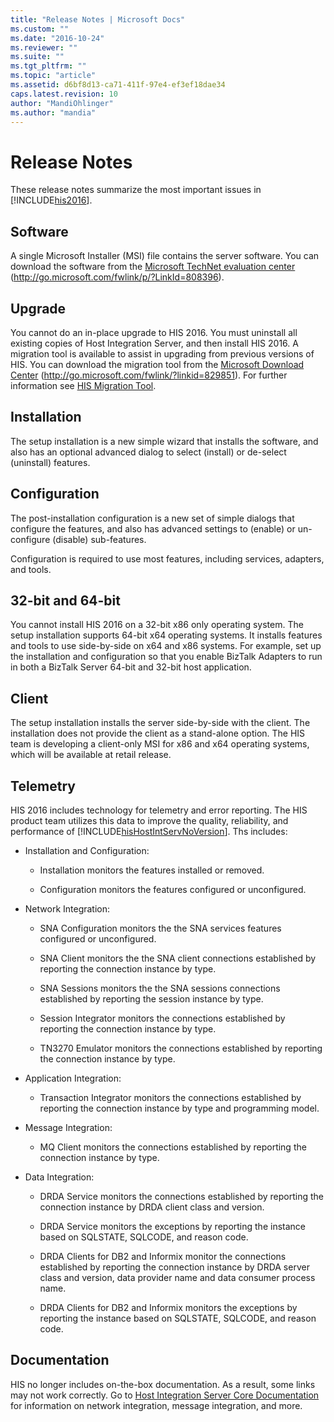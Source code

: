 ```yaml
---
title: "Release Notes | Microsoft Docs"
ms.custom: ""
ms.date: "2016-10-24"
ms.reviewer: ""
ms.suite: ""
ms.tgt_pltfrm: ""
ms.topic: "article"
ms.assetid: d6bf8d13-ca71-411f-97e4-ef3ef18dae34
caps.latest.revision: 10
author: "MandiOhlinger"
ms.author: "mandia"
---
```

# Release Notes
These release notes summarize the most important issues in [!INCLUDE[his2016](../install-and-config-guides/includes/his2016-md.md)].  
  
## Software  
 A single Microsoft Installer (MSI) file contains the server software. You can download the software from the [Microsoft TechNet evaluation center](http://go.microsoft.com/fwlink/p/?LinkId=808396) (http://go.microsoft.com/fwlink/p/?LinkId=808396).  
  
## Upgrade  
 You cannot do an in-place upgrade to HIS 2016.  You must uninstall all existing copies of Host Integration Server, and then install HIS 2016.  A migration tool is available to assist in upgrading from previous versions of HIS.  You can download the migration tool from the [Microsoft Download Center](http://go.microsoft.com/fwlink/?linkid=829851) (http://go.microsoft.com/fwlink/?linkid=829851). For further information see [HIS Migration Tool](../install-and-config-guides/his-migration-tool.md).
  
## Installation  
 The setup installation is a new simple wizard that installs the software, and also has an optional advanced dialog to select (install) or de-select (uninstall) features.  
  
## Configuration  
 The post-installation configuration is a new set of simple dialogs that configure the features, and also has advanced settings to (enable) or un-configure (disable) sub-features.  
  
 Configuration is required to use most features, including services, adapters, and tools.  
  
## 32-bit and 64-bit  
 You cannot install HIS 2016 on a 32-bit x86 only operating system. The setup installation supports 64-bit x64 operating systems. It installs features and tools to use side-by-side on x64 and x86 systems. For example, set up the installation and configuration so that you enable BizTalk Adapters to run in both a BizTalk Server 64-bit and 32-bit host application.  
  
## Client  
 The setup installation installs the server side-by-side with the client. The installation does not provide the client as a stand-alone option. The HIS team is developing a client-only MSI for x86 and x64 operating systems, which will be available at retail release.  
  
## Telemetry  
 HIS 2016 includes technology for telemetry and error reporting. The HIS product team utilizes this data to improve the quality, reliability, and performance of [!INCLUDE[hisHostIntServNoVersion](../install-and-config-guides/includes/hishostintservnoversion-md.md)].  Ths includes:  
  
-   Installation and Configuration:  
  
    -   Installation monitors the features installed or removed.  
  
    -   Configuration monitors the features configured or unconfigured.  
  
-   Network Integration:  
  
    -   SNA Configuration monitors the the SNA services features configured or unconfigured.
    
    -   SNA Client monitors the the SNA client connections established by reporting the connection instance by type.

    -   SNA Sessions monitors the the SNA sessions connections established by reporting the session instance by type.

    -   Session Integrator monitors the connections established by reporting the connection instance by type.
    
    -   TN3270 Emulator monitors the connections established by reporting the connection instance by type.  
  
-   Application Integration:  
  
    -   Transaction Integrator monitors the connections established by reporting the connection instance by type and programming model.  
  
-   Message Integration:  
  
    -   MQ Client monitors the connections established by reporting the connection instance by type.  
  
-   Data Integration:  
  
    -   DRDA Service monitors the connections established by reporting the connection instance by DRDA client class and version.  
  
    -   DRDA Service monitors the exceptions by reporting the instance based on SQLSTATE, SQLCODE, and reason code.    
    -   DRDA Clients for DB2 and Informix monitor the connections established by reporting the connection instance by DRDA server class and version, data provider name and data consumer process name.  
  
    -   DRDA Clients for DB2 and Informix monitors the exceptions by reporting the instance based on SQLSTATE, SQLCODE, and reason code.  
  
## Documentation  
 HIS no longer includes on-the-box documentation. As a result, some links may not work correctly. Go to [Host Integration Server Core Documentation](../Topic/Host%20Integration%20Server%20Core%20Documentation.md) for information on network integration, message integration, and more.